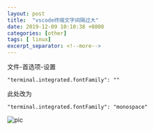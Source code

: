 ```yaml
---
layout: post
title:  "vscode终端文字间隔过大"
date: 2019-12-09 10:10:38 +0800
categories: [other]
tags: [ linux]
excerpt_separator: <!--more-->
---
```


文件-首选项-设置

`"terminal.integrated.fontFamily": ""`

此处改为

`"terminal.integrated.fontFamily": "monospace"`

![pic](/images/992532-20180324222138671-855622636.png)
